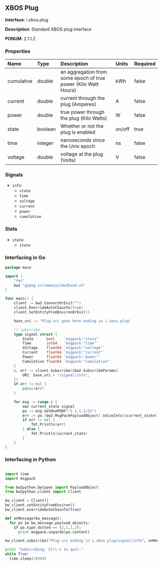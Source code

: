 
## XBOS Plug

**Interface**: i.xbos.plug

**Description**: Standard XBOS plug interface

**PONUM**: 2.1.1.2

### Properties

| **Name** | **Type** | **Description** | **Units** | **Required** |
| :------- | :------- | :-------------- | :-------- | :----------- |
| cumulative | double | an aggregation from some epoch of true power (Kilo Watt Hours) | kWh | false |
| current | double | current through the plug (Amperes) | A | false |
| power | double | true power through the plug (Kilo Watts) | W | false |
| state | boolean | Whether or not the plug is enabled | on/off | true |
| time | integer | nanoseconds since the Unix epoch | ns | false |
| voltage | double | voltage at the plug (Volts) | V | false |


### Signals
- `info`:
    - `state`
    - `time`
    - `voltage`
    - `current`
    - `power`
    - `cumulative`
    


### Slots
- `state`:
    - `state`
    


### Interfacing in Go

```go
package main

import (
	"fmt"
	bw2 "gopkg.in/immesys/bw2bind.v5"
)

func main() {
	client := bw2.ConnectOrExit("")
	client.OverrideAutoChainTo(true)
	client.SetEntityFromEnvironOrExit()

	base_uri := "Plug uri goes here ending in i.xbos.plug"

	// subscribe
	type signal struct {
		State      bool    `msgpack:"state"`
		Time       int64   `msgpack:"time"`
		Voltage    float64 `msgpack:"voltage"`
		Current    float64 `msgpack:"current"`
		Power      float64 `msgpack:"power"`
		Cumulative float64 `msgpack:"cumulative"`
	}
	c, err := client.Subscribe(&bw2.SubscribeParams{
		URI: base_uri + "/signal/info",
	})
	if err != nil {
		panic(err)
	}

	for msg := range c {
		var current_state signal
		po := msg.GetOnePODF("2.1.1.2/32")
		err := po.(bw2.MsgPackPayloadObject).ValueInto(&current_state)
		if err != nil {
			fmt.Println(err)
		} else {
			fmt.Println(current_state)
		}
	}
}
```
### Interfacing in Python

```python

import time
import msgpack

from bw2python.bwtypes import PayloadObject
from bw2python.client import Client

bw_client = Client()
bw_client.setEntityFromEnviron()
bw_client.overrideAutoChainTo(True)

def onMessage(bw_message):
  for po in bw_message.payload_objects:
    if po.type_dotted == (2,1,1,2):
      print msgpack.unpackb(po.content)

bw_client.subscribe("Plug uri ending in i.xbos.plug/signal/info", onMessage)

print "Subscribing. Ctrl-C to quit."
while True:
  time.sleep(10000)
```
